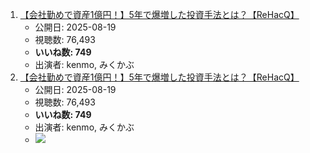 1.  [【会社勤めで資産1億円！】5年で爆増した投資手法とは？【ReHacQ】](/rehacq_fan/ids/https://www.youtube.com/watch?v=NDrXVeO7IbE "wikilink")
    -   公開日: 2025-08-19
    -   視聴数: 76,493
    -   **いいね数: 749**
    -   出演者: kenmo, みくかぶ
1.  [【会社勤めで資産1億円！】5年で爆増した投資手法とは？【ReHacQ】](https://www.youtube.com/watch?v=NDrXVeO7IbE)
    -   公開日: 2025-08-19
    -   視聴数: 76,493
    -   **いいね数: 749**
    -   出演者: kenmo, みくかぶ
    - [![](https://img.youtube.com/vi/NDrXVeO7IbE/hqdefault.jpg)](https://www.youtube.com/watch?v=NDrXVeO7IbE)
